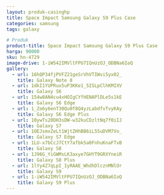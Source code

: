 ```yaml
---
layout: produk-casinghp
title: Space Impact Samsung Galaxy S9 Plus Case
categories: samsung
tags: galaxy

# Produk
product-title: Space Impact Samsung Galaxy S9 Plus Case
harga: 90000
sku: hn-4729
image-drive: 1-iW542IMVltFPU7IQnUzOJ_ODBNa6IoQ
gallery:
  - url: 16hQP34fjPVFZ21geSrVhVTIWvi5yx02_
    title: Galaxy Note 8
  - url: 1dkI1YUPRux5uP3KKe1_5ISLpClhKMIXV
    title: Galaxy S6
  - url: 154w8AN4cu4xHOIgCYfHENAPlDLe5s1kE
    title: Galaxy S6 Edge
  - url: 1_Zo6y6enT30Qu0f8Q4yzLabdfvTvyKAy
    title: Galaxy S6 Edge Plus
  - url: 10ywTs20DH3sDW-w32kuCDzltNq7f0iIJ
    title: Galaxy S7
  - url: 1OEJsmxZeLt1WjtZHhBB6iL55uDVM7Vo_
    title: Galaxy S7 Edge
  - url: 1LU-x7bCcJ7CtY7afbk5a0FnhuKnaFTvB
    title: Galaxy S8
  - url: 1J96G_YiGWMsLK3axye7GHYT9GRXYneiR
    title: Galaxy S8 Plus
  - url: 1lYy4Z7qLpI_IyRAAE_WhdhDlcznMNlOr
    title: Galaxy S9
  - url: 1-iW542IMVltFPU7IQnUzOJ_ODBNa6IoQ
    title: Galaxy S9 Plus
---
```

